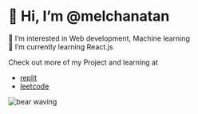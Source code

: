 # 👋 Hi, I’m @melchanatan
  👀 I’m interested in Web development, Machine learning  
  🌱 I’m currently learning React.js

Check out more of my Project and learning at 
- [replit](https://replit.com/@melllll) <br/>
- [leetcode](https://leetcode.com/melchanatan/) <br/>

![bear waving](https://media.giphy.com/media/IThjAlJnD9WNO/giphy.gif)

<!---
melchanatan/melchanatan is a ✨ special ✨ repository because its `README.md` (this file) appears on your GitHub profile.
You can click the Preview link to take a look at your changes.
--->
